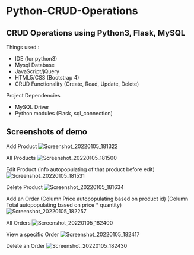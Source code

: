 # Python-CRUD-Operations
## CRUD Operations using Python3, Flask, MySQL

Things used :
- IDE (for python3)
- Mysql Database
- JavaScript/jQuery
- HTML5/CSS (Bootstrap 4)
- CRUD Functionality (Create, Read, Update, Delete)

Project Dependencies
- MySQL Driver
- Python modules (Flask, sql_connection)

## Screenshots of demo
Add Product
![Screenshot_20220105_181322](https://user-images.githubusercontent.com/67866166/148220045-95995fff-9c48-4508-8131-4b22dbbf46f9.png)

All Products
![Screenshot_20220105_181500](https://user-images.githubusercontent.com/67866166/148220104-bf5b0bfa-1480-4516-9204-fc40070556a0.png)

Edit Product (info autopopulating of that product before edit)
![Screenshot_20220105_181531](https://user-images.githubusercontent.com/67866166/148220134-3790f18f-472c-4049-9726-86eb44548a34.png)

Delete Product
![Screenshot_20220105_181634](https://user-images.githubusercontent.com/67866166/148220145-b8f434cd-8d9a-48e2-9049-5f8bcee7260b.png)

Add an Order (Column Price autopopulating based on product id) (Column Total autopopulating based on price * quantity)
![Screenshot_20220105_182257](https://user-images.githubusercontent.com/67866166/148220961-cfb6fcac-d012-4949-b823-70fcf5b4facd.png)

All Orders
![Screenshot_20220105_182400](https://user-images.githubusercontent.com/67866166/148221013-a6f6bc9c-bc46-4d9e-9806-f0529581fb9c.png)

View a specific Order
![Screenshot_20220105_182417](https://user-images.githubusercontent.com/67866166/148221045-d5fda692-0831-4325-8111-411db0c3aa22.png)

Delete an Order
![Screenshot_20220105_182430](https://user-images.githubusercontent.com/67866166/148221071-1c25c08c-49b7-43af-8ebd-c2724c93610e.png)
